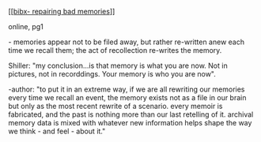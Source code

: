 \[\[[bibx- repairing bad
memories](nv://find/bibx-%20repairing%20bad%20memories)\]\]

  

online, pg1

  

\- memories appear not to be filed away, but rather re-written anew each time
we recall them; the act of recollection re-writes the memory.

  

Shiller: "my conclusion...is that memory is what you are now. Not in pictures,
not in recorddings. Your memory is who you are now".

  

-author: "to put it in an extreme way, if we are all rewriting our memories every time we recall an event, the memory exists not as a file in our brain but only as the most recent rewrite of a scenario. every memoir is fabricated, and the past is nothing more than our last retelling of it. archival memory data is mixed with whatever new information helps shape the way we think - and feel - about it."

